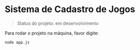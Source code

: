 # Sistema de Cadastro de Jogos

> Status do projeto: em desenvolvimento

Para rodar o projeto na máquina, favor digite:
```
node app.js
```
